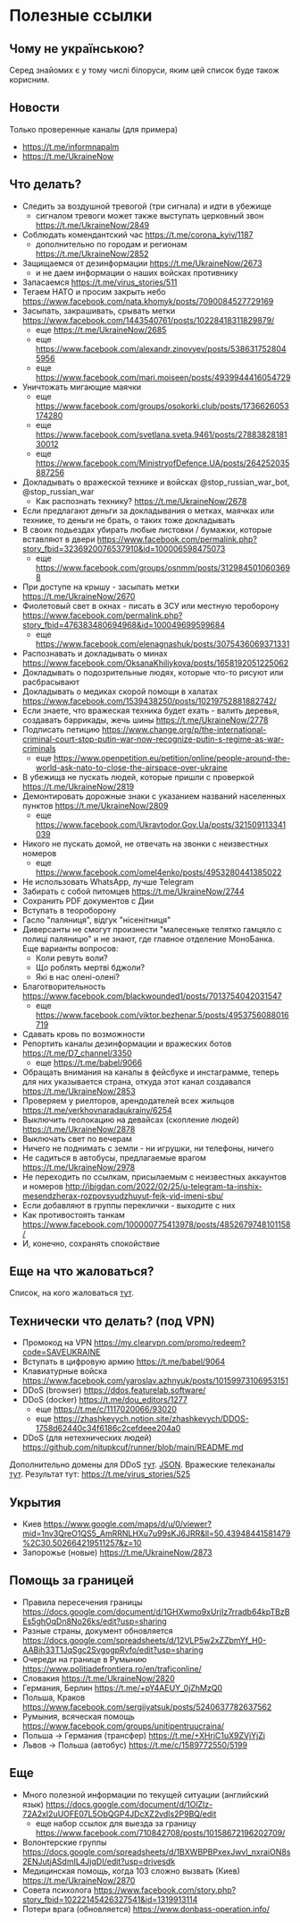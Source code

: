 # Полезные ссылки

## Чому не українською?

Серед знайомих є у тому числі білоруси, яким цей список буде також корисним.

## Новости

Только проверенные каналы (для примера)
* https://t.me/informnapalm
* https://t.me/UkraineNow

## Что делать?
* Следить за воздушной тревогой (три сигнала) и идти в убежище
  * сигналом тревоги может также выступать церковный звон https://t.me/UkraineNow/2849
* Соблюдать комендантский час https://t.me/corona_kyiv/1187
  * дополнительно по городам и регионам https://t.me/UkraineNow/2852
* Защищаемся от дезинформации https://t.me/UkraineNow/2673
  * и не даем информации о наших войсках противнику
* Запасаемся https://t.me/virus_stories/511
* Тегаем НАТО и просим закрыть небо https://www.facebook.com/nata.khomyk/posts/7090084527729169
* Засыпать, закрашивать, срывать метки https://www.facebook.com/1443540761/posts/10228418311829879/
  * еще https://t.me/UkraineNow/2685
  * еще https://www.facebook.com/alexandr.zinovyev/posts/5386317528045956
  * еще https://www.facebook.com/mari.moiseen/posts/4939944416054729
* Уничтожать мигающие маячки
  * еще https://www.facebook.com/groups/osokorki.club/posts/1736626053174280
  * еще https://www.facebook.com/svetlana.sveta.9461/posts/2788382818130012
  * еще https://www.facebook.com/MinistryofDefence.UA/posts/264252035887256
* Докладывать о вражеской технике и войсках @stop_russian_war_bot, @stop_russian_war
  * Как распознать технику? https://t.me/UkraineNow/2678
* Если предлагают деньги за докладывания о метках, маячках или технике, то деньги не брать, о таких тоже докладывать
* В своих подьездах убирать любые листовки / бумажки, которые вставляют в двери https://www.facebook.com/permalink.php?story_fbid=3236920076537910&id=100006598475073
  * еще https://www.facebook.com/groups/osnmm/posts/3129845010603698
* При доступе на крышу - засыпать метки https://t.me/UkraineNow/2670
* Фиолетовый свет в окнах - писать в ЗСУ или местную тероборону https://www.facebook.com/permalink.php?story_fbid=476383480694968&id=100049699599684
  * еще https://www.facebook.com/elenagnashuk/posts/3075436069371331
* Распознавать и докладывать о минах https://www.facebook.com/OksanaKhiliykova/posts/1658192051225062
* Докладывать о подозрительные людях, которые что-то рисуют или расбрасывают
* Докладывать о медиках скорой помощи в халатах https://www.facebook.com/1539438250/posts/10219752881882742/
* Если знаете, что вражеская техника будет ехать - валить деревья, создавать баррикады, жечь шины https://t.me/UkraineNow/2778
* Подписать петицию https://www.change.org/p/the-international-criminal-court-stop-putin-war-now-recognize-putin-s-regime-as-war-criminals
  * еще https://www.openpetition.eu/petition/online/people-around-the-world-ask-nato-to-close-the-airspace-over-ukraine
* В убежища не пускать людей, которые пришли с проверкой https://t.me/UkraineNow/2819
* Демонтировать дорожные знаки с указанием названий населенных пунктов https://t.me/UkraineNow/2809
  * еще https://www.facebook.com/Ukravtodor.Gov.Ua/posts/321509113341039
* Никого не пускать домой, не отвечать на звонки с неизвестных номеров
  * еще https://www.facebook.com/omel4enko/posts/4953280441385022
* Не использовать WhatsApp, лучше Telegram
* Забирать с собой питомцев https://t.me/UkraineNow/2744
* Сохранить PDF документов с Дии
* Вступать в теороборону
* Гасло "паляниця", відгук "нісенітниця"
* Диверсанты не смогут произнести "малесеньке телятко гамцяло с полиці паляницю" и не знают, где главное отделение МоноБанка. Еще варианты вопросов:
  * Коли ревуть воли?
  * Що роблять мертві бджоли?
  * Які в нас олені-олені?
* Благотворительность https://www.facebook.com/blackwounded1/posts/7013754042031547
  * еще https://www.facebook.com/viktor.bezhenar.5/posts/4953756088016719
* Сдавать кровь по возможности
* Репортить каналы дезинформации и вражеских ботов https://t.me/D7_channel/3350
  * еще https://t.me/babel/9066
* Обращать внимания на каналы в фейсбуке и инстаграмме, теперь для них указывается страна, откуда этот канал создавался https://t.me/UkraineNow/2853
* Проверяем у риелторов, арендодателей всех жильцов https://t.me/verkhovnaradaukrainy/6254
* Выключить геолокацию на девайсах (скопление людей) https://t.me/UkraineNow/2878
* Выключать свет по вечерам
* Ничего не поднимать с земли - ни игрушки, ни телефоны, ничего
* Не садиться в автобусы, предлагаемые врагом https://t.me/UkraineNow/2978
* Не переходить по ссылкам, присылаемым с неизвестных аккаунтов и номеров http://ibigdan.com/2022/02/25/u-telegram-ta-inshix-mesendzherax-rozpovsyudzhuyut-fejk-vid-imeni-sbu/
* Если добавляют в группы переклички - выходите с них
* Как противостоять танкам https://www.facebook.com/100000775413978/posts/4852679748101158/
* И, конечно, сохранять спокойствие

## Еще на что жаловаться?
Список, на кого жаловаться [тут](./REPORT.md).

## Технически что делать? (под VPN)
* Промокод на VPN https://my.clearvpn.com/promo/redeem?code=SAVEUKRAINE
* Вступать в цифровую армию https://t.me/babel/9064
* Клавиатурные войска https://www.facebook.com/yaroslav.azhnyuk/posts/10159973106953151
* DDoS (browser) https://ddos.featurelab.software/
* DDoS (docker) https://t.me/dou_editors/1277
  * еще https://t.me/c/1117020066/93020
  * еще https://zhashkevych.notion.site/zhashkevych/DDOS-1758d62440c34f6186c2cefdeee204a0
* DDoS (для нетехнических людей) https://github.com/nitupkcuf/runner/blob/main/README.md

Дополнительно домены для DDoS [тут](./DDoS.md). [JSON](./DDoS.json).
Вражеские телеканалы [тут](./CHANNELS.md).
Результат тут: https://t.me/virus_stories/525

## Укрытия
* Киев https://www.google.com/maps/d/u/0/viewer?mid=1nv3QreO1QS5_AmRRNLHXu7u99sKJ6JRR&ll=50.43948441581479%2C30.502664219511257&z=10
* Запорожье (новые) https://t.me/UkraineNow/2873

## Помощь за границей
* Правила пересечения границы https://docs.google.com/document/d/1GHXwmo9xUrjIz7rradb64kpTBzBEs5ghOqDn8No26ks/edit?usp=sharing
* Разные страны, документ обновляется https://docs.google.com/spreadsheets/d/12VLP5w2xZZbmYf_H0-AABih33T1JqSgc2SvgogpRvfo/edit?usp=sharing
* Очереди на границе в Румынию https://www.politiadefrontiera.ro/en/traficonline/
* Словакия https://t.me/UkraineNow/2820
* Германия, Берлин https://t.me/+pY4AEUY_0jZhMzQ0
* Польша, Краков https://www.facebook.com/sergiiyatsuk/posts/5240637782637562
* Румыния, всяческая помощь https://www.facebook.com/groups/unitipentruucraina/
* Польша -> Германия (трансфер) https://t.me/+XHrjC1uX9ZVjYjZi
* Львов -> Польша (автобус) https://t.me/c/1589772550/5199

## Еще
* Много полезной информации по текущей ситуации (английский язык) https://docs.google.com/document/d/1OlZIz-72A2xI2uUOFE07L5ObQGP4JDcXZ2vdIs2P9BQ/edit
  * еще набор ссылок для выезда за границу https://www.facebook.com/710842708/posts/10158672196202709/
* Волонтерские группы https://docs.google.com/spreadsheets/d/1BXWBPBPxexJwvl_nxraiON8s2ENJutjASdmIL4JjqDI/edit?usp=drivesdk
* Медицинская помощь, когда 103 сложно вызвать (Киев) https://t.me/UkraineNow/2870
* Совета психолога https://www.facebook.com/story.php?story_fbid=10222145426327541&id=1319913114
* Потери врага (обновляется) https://www.donbass-operation.info/

